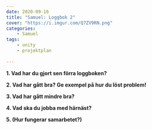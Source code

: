 ```yaml
---
date: 2020-09-16
title: "Samuel: Loggbok 2"
cover: "https://i.imgur.com/Q7ZV9RN.png"
categories: 
    - Samuel
tags:
    - unity
    - projektplan
    
---
```


 **1. Vad har du gjort sen förra loggboken?**






 **2. Vad har gått bra? Ge exempel på hur du löst problem!**






 **3. Vad har gått mindre bra?**





**4. Vad ska du jobba med härnäst?**





**5. (Hur fungerar samarbetet?)**

